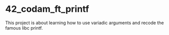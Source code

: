 # 42_codam_ft_printf
This project is about learning how to use variadic arguments and recode the famous libc printf.
